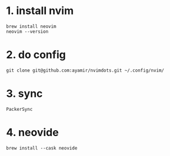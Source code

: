 # 1. install nvim

```shell
brew install neovim
neovim --version
```

# 2. do config

```shell
git clone git@github.com:ayamir/nvimdots.git ~/.config/nvim/
```

# 3. sync

```vim
PackerSync
```

# 4. neovide

```shell
brew install --cask neovide
```